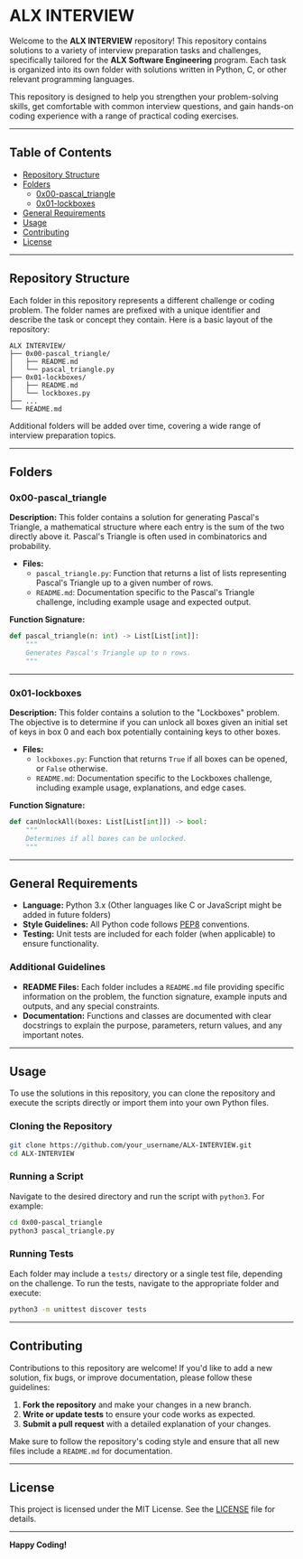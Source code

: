 # ALX INTERVIEW

Welcome to the **ALX INTERVIEW** repository! This repository contains solutions to a variety of interview preparation tasks and challenges, specifically tailored for the **ALX Software Engineering** program. Each task is organized into its own folder with solutions written in Python, C, or other relevant programming languages.

This repository is designed to help you strengthen your problem-solving skills, get comfortable with common interview questions, and gain hands-on coding experience with a range of practical coding exercises.

---

## Table of Contents
- [Repository Structure](#repository-structure)
- [Folders](#folders)
  - [0x00-pascal_triangle](#0x00-pascal_triangle)
  - [0x01-lockboxes](#0x01-lockboxes)
- [General Requirements](#general-requirements)
- [Usage](#usage)
- [Contributing](#contributing)
- [License](#license)

---

## Repository Structure

Each folder in this repository represents a different challenge or coding problem. The folder names are prefixed with a unique identifier and describe the task or concept they contain. Here is a basic layout of the repository:

```plaintext
ALX INTERVIEW/
├── 0x00-pascal_triangle/
│   ├── README.md
│   └── pascal_triangle.py
├── 0x01-lockboxes/
│   ├── README.md
│   └── lockboxes.py
├── ...
└── README.md
```

Additional folders will be added over time, covering a wide range of interview preparation topics.

---

## Folders

### 0x00-pascal_triangle

**Description:** This folder contains a solution for generating Pascal's Triangle, a mathematical structure where each entry is the sum of the two directly above it. Pascal's Triangle is often used in combinatorics and probability.

- **Files:**
  - `pascal_triangle.py`: Function that returns a list of lists representing Pascal's Triangle up to a given number of rows.
  - `README.md`: Documentation specific to the Pascal's Triangle challenge, including example usage and expected output.

**Function Signature:**
```python
def pascal_triangle(n: int) -> List[List[int]]:
    """
    Generates Pascal's Triangle up to n rows.
    """
```

---

### 0x01-lockboxes

**Description:** This folder contains a solution to the "Lockboxes" problem. The objective is to determine if you can unlock all boxes given an initial set of keys in box 0 and each box potentially containing keys to other boxes.

- **Files:**
  - `lockboxes.py`: Function that returns `True` if all boxes can be opened, or `False` otherwise.
  - `README.md`: Documentation specific to the Lockboxes challenge, including example usage, explanations, and edge cases.

**Function Signature:**
```python
def canUnlockAll(boxes: List[List[int]]) -> bool:
    """
    Determines if all boxes can be unlocked.
    """
```

---

## General Requirements

- **Language:** Python 3.x (Other languages like C or JavaScript might be added in future folders)
- **Style Guidelines:** All Python code follows [PEP8](https://pep8.org/) conventions.
- **Testing:** Unit tests are included for each folder (when applicable) to ensure functionality.

### Additional Guidelines
- **README Files:** Each folder includes a `README.md` file providing specific information on the problem, the function signature, example inputs and outputs, and any special constraints.
- **Documentation:** Functions and classes are documented with clear docstrings to explain the purpose, parameters, return values, and any important notes.

---

## Usage

To use the solutions in this repository, you can clone the repository and execute the scripts directly or import them into your own Python files.

### Cloning the Repository
```bash
git clone https://github.com/your_username/ALX-INTERVIEW.git
cd ALX-INTERVIEW
```

### Running a Script
Navigate to the desired directory and run the script with `python3`. For example:

```bash
cd 0x00-pascal_triangle
python3 pascal_triangle.py
```

### Running Tests
Each folder may include a `tests/` directory or a single test file, depending on the challenge. To run the tests, navigate to the appropriate folder and execute:

```bash
python3 -m unittest discover tests
```

---

## Contributing

Contributions to this repository are welcome! If you'd like to add a new solution, fix bugs, or improve documentation, please follow these guidelines:

1. **Fork the repository** and make your changes in a new branch.
2. **Write or update tests** to ensure your code works as expected.
3. **Submit a pull request** with a detailed explanation of your changes.

Make sure to follow the repository's coding style and ensure that all new files include a `README.md` for documentation.

---

## License

This project is licensed under the MIT License. See the [LICENSE](LICENSE) file for details.

---

**Happy Coding!**